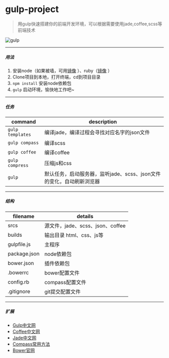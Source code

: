 # gulp-project
> 用gulp快速搭建你的前端开发环境，可以根据需要使用jade,coffee,scss等前端技术

![gulp](http://images.cnitblog.com/i/36987/201405/111519280268938.jpg) 

---
##### 用法
1. 安装node（如果被墙，可用[镜像](http://npm.taobao.org/) ）、ruby（[镜像](http://ruby.taobao.org/) ）
2. Clone项目到本地，打开终端，cd到项目目录
3. `npm install`  安装node依赖包
4. `gulp` 启动环境，愉快地工作吧~

---
##### 任务
| command | description |
| ------------- | ------------- |
| `gulp templates` | 编译jade，编译过程会寻找对应名字的json文件 |
| `gulp compass` | 编译scss |
| `gulp coffee` | 编译coffee |
| `gulp compress` | 压缩js和css |
| `gulp` | 默认任务，启动服务器，监听jade、scss、json文件的变化，自动刷新浏览器 |

---
##### 结构
| filename | details |
| ------------- | ------------- |
| srcs | 源文件，jade、scss、json、coffee |
| builds | 输出目录 html、css、js等 |
| gulpfile.js | 主程序 |
| package.json | node依赖包 |
| bower.json | 插件依赖包 |
| .bowerrc | bower配置文件 |
| config.rb | compass配置文件 |
| .gitignore | git提交配置文件 |

---
##### 扩展
- [Gulp中文网](http://www.gulpjs.com.cn/) 
- [Coffee中文网](http://coffee-script.org/) 
- [Jade中文网](https://github.com/jadejs/jade/blob/master/Readme_zh-cn.md) 
- [Compass常用方法](https://github.com/areyouse7en/compass-usage/blob/master/CSS3) 
- [Bower官网](http://bower.io/search/) 
